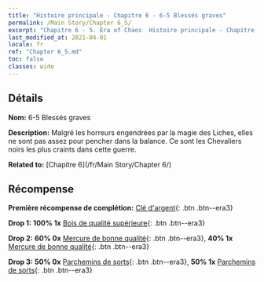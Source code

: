 ```yaml
---
title: "Histoire principale - Chapitre 6 - 6-5 Blessés graves"
permalink: /Main Story/Chapter 6_5/
excerpt: "Chapitre 6 - 5. Era of Chaos  Histoire principale - Chapitre 6_5. 6-5 Blessés graves"
last_modified_at: 2021-04-01
locale: fr
ref: "Chapter 6_5.md"
toc: false
classes: wide
---
```


## Détails

 **Nom:** 6-5 Blessés graves

 **Description:** Malgré les horreurs engendrées par la magie des Liches, elles ne sont pas assez pour pencher dans la balance. Ce sont les Chevaliers noirs les plus craints dans cette guerre.

 **Related to:** [Chapitre 6](/fr/Main Story/Chapter 6/)

## Récompense

 **Première récompense de complétion:** [Clé d'argent](/fr/Items/con_693/){: .btn .btn--era3}

 **Drop 1:** **100% 1x** [Bois de qualité supérieure](/fr/Items/mat_20/){: .btn .btn--era3}

 **Drop 2:** **60% 0x** [Mercure de bonne qualité](/fr/Items/mat_14/){: .btn .btn--era3}, **40% 1x** [Mercure de bonne qualité](/fr/Items/mat_14/){: .btn .btn--era3}

 **Drop 3:** **50% 0x** [Parchemins de sorts](/fr/Items/con_694/){: .btn .btn--era3}, **50% 1x** [Parchemins de sorts](/fr/Items/con_694/){: .btn .btn--era3}

